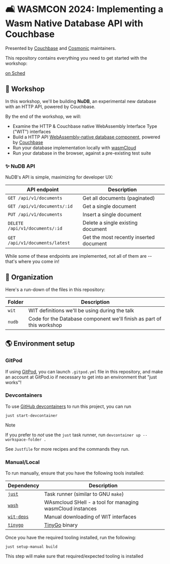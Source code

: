 # 🛋 WASMCON 2024: Implementing a Wasm Native Database API with Couchbase

Presented by [Couchbase][couchbase] and [Cosmonic][cosmonic] maintainers.

This repository contains everything you need to get started with the workshop:

[on Sched](https://wasmcon24.sched.com/event/ceac3a35d773d3c7498156218db7e22e)

[cosmonic]: https://cosmonic.com/
[couchbase]: https://couchbase.com/

## 👷 Workshop

In this workshop, we'll be building **NuDB**, an experimental new database with an HTTP API,
powered by Couchbase.

By the end of the workshop, we will:

- Examine the HTTP & Couchbase native WebAssembly Interface Type ("WIT") interfaces
- Build a HTTP API [WebAssembly-native database component][wasmcloud-docs-component], powered by [Couchbase][couchbase]
- Run your database implementation locally with [wasmCloud][wasmcloud]
- Run your database in the browser, against a pre-existing test suite

[wasmcloud-docs-component]: https://wasmcloud.com/docs/concepts/components
[wasmCloud]: https://wasmcloud.com

### ✨ NuDB API

NuDB's API is simple, maximizing for developer UX:

| API endpoint                   | Description                             |
|--------------------------------|-----------------------------------------|
| `GET /api/v1/documents`        | Get all documents (paginated)           |
| `GET /api/v1/documents/:id`    | Get a single document                   |
| `PUT /api/v1/documents`        | Insert a single document                |
| `DELETE /api/v1/documents/:id` | Delete a single existing document       |
| `GET /api/v1/documents/latest` | Get the most recently inserted document |

While some of these endpoints are implemented, not all of them are -- that's where you come in!

## 📂 Organization

Here's a run-down of the files in this repository:

| Folder | Description                                                           |
|--------|-----------------------------------------------------------------------|
| `wit`  | WIT definitions we'll be using during the talk                        |
| `nudb` | Code for the Database component we'll finish as part of this workshop |

## 🌎 Environment setup

### GitPod

If using [GitPod][gitpod], you can launch `.gitpod.yml` file in this repository, and make an account at GitPod.io if necessary to get into an environment that "just works"!

[gitpod]: https://gitpod.io

### Devcontainers

To use [GitHub devcontainers][devcontainers] to run this project, you can run

```console
just start-devcontainer
```

> [!NOTE]
> If you prefer to *not* use the `just` task runner, run `devcontainer up --workspace-folder .`
>
> See `Justfile` for more recipes and the commands they run.

[devcontainers]: https://github.com/devcontainers/cli

### Manual/Local

To run manually, ensure that you have the following tools installed:

| Dependency                                      | Description                                               |
|-------------------------------------------------|-----------------------------------------------------------|
| [`just`][just]                                  | Task runner (similar to GNU `make`)                       |
| [`wash`][wash]                                  | WAsmcloud SHell - a tool for managing wasmCloud instances |
| [`wit-deps`][wit-deps]                          | Manual downloading of WIT interfaces                      |
| [`tinygo`][tinygo]                              | [TinyGo][tinygo] binary                                   |

[just]: https://github.com/casey/just
[wash]: https://wasmcloud.com/docs/installation
[tinygo]: https://tinygo.org/
[wit-deps]: https://github.com/bytecodealliance/wit-deps

Once you have the required tooling installed, run the following:

```console
just setup-manual build
```

This step will make sure that required/expected tooling is installed
